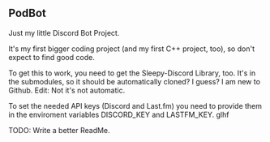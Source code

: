 ## PodBot ##

Just my little Discord Bot Project.

It's my first bigger coding project (and my first C++ project, too), so don't expect to find good code.

To get this to work, you need to get the Sleepy-Discord Library, too. It's in the submodules, so it should be automatically cloned? I guess? I am new to Github.
Edit: Not it's not automatic. 


To set the needed API keys (Discord and Last.fm) you need to provide them in the enviroment variables DISCORD_KEY and LASTFM_KEY.
glhf


TODO: Write a better ReadMe. 
